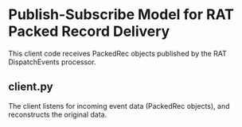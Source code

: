 Publish-Subscribe Model for RAT Packed Record Delivery
======================================================

This client code receives PackedRec objects published by the RAT DispatchEvents processor.

client.py
---------

The client listens for incoming event data (PackedRec objects), and reconstructs the original data.

